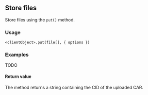 ## Store files 

Store files using the ```put()``` method.

### Usage 

```<clientObject>.put(file[], { options })```

### Examples

TODO

#### Return value

The method returns a string containing the CID of the uploaded CAR.


